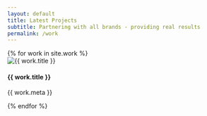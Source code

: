 ```yaml
---
layout: default 
title: Latest Projects
subtitle: Partnering with all brands - providing real results
permalink: /work
---
```

<div id="case-studies" class="plus-tile-tx">
	<!-- Isotope JS Filters -->
	<!-- <div class="container">
		<div class="filters">
			<ul class="center">
				<li class="btn ghost active" data-filter="*">All</li>
				<li data-filter=".one" class="btn ghost">Filter 1</li>
				<li data-filter=".two" class="btn ghost">Filter 2</li>
				<li data-filter=".three" class="btn ghost">Filter 3</li>
			</ul>
		</div>
	</div> -->
	<!-- Isotope JS Grid -->
	<!-- <div class="container">
		<div class="flex fx-just-apart fx-wrap cards center grid">
			<div class="grid-sizer"></div>
			{% for case in site.case %}
			<div class="grid-item {{ case.cat }}">
				<div class="card-item">
					<a class="card-link" href="{{ case.url }}" alt="{{ case.title }}"></a>
					<div class="card-image">
						<img class="" src="{{ case.img }}" alt="{{ case.title }}" />
					</div>
					<div class="card-meta">
						<h4>{{ case.title }}</h4>
						<p>{{ case.meta }}</p>
					</div>
				</div>
			</div>
			{% endfor %}
		</div>
	</div> -->
	<div class="container">
		<div class="flex fx-wrap cards center">
			{% for work in site.work %}
			<div class="fx-item-3 fx-item-sm-2 {{ work.cat }}">
				<div class="card-item">
					<a class="card-link" href="{{ work.url }}" alt="{{ work.title }}"></a>
					<div class="card-image">
						<img class="" src="{{ work.img }}" alt="{{ work.title }}" />
					</div>
					<div class="card-meta">
						<h4>{{ work.title }}</h4>
						<p>{{ work.meta }}</p>
					</div>
				</div>
			</div>
			{% endfor %}
		</div>
	</div>
</div>
